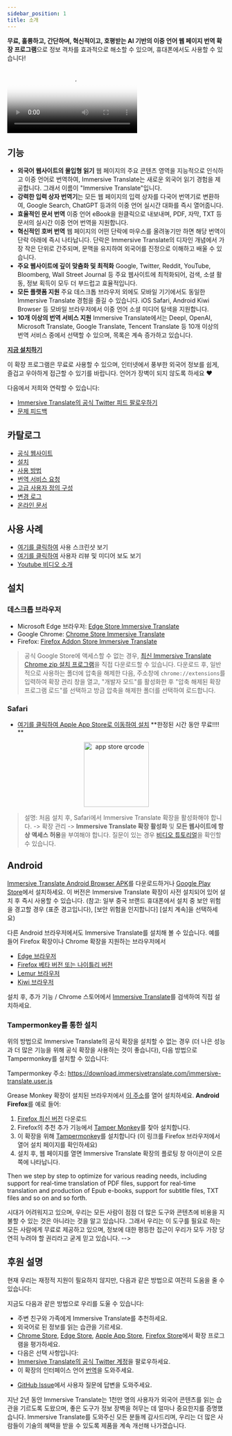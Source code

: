 ```yaml
---
sidebar_position: 1
title: 소개
---
```


**무료, 훌륭하고, 간단하며, 혁신적이고, 호평받는 AI 기반의 이중 언어 웹 페이지 번역 확장 프로그램**으로 정보 격차를 효과적으로 해소할 수 있으며, 휴대폰에서도 사용할 수 있습니다!

<video
  controls
  poster="https://immersivetranslate.com/assets/price/video-poster-en.png"
  src="https://s.immersivetranslate.com/assets/uploads/en-kefVSe.mp4"
/>

## 기능

- **외국어 웹사이트의 몰입형 읽기** 웹 페이지의 주요 콘텐츠 영역을 지능적으로 인식하고 이중 언어로 번역하여, Immersive Translate는 새로운 외국어 읽기 경험을 제공합니다. 그래서 이름이 "Immersive Translate"입니다.
- **강력한 입력 상자 번역기**는 모든 웹 페이지의 입력 상자를 다국어 번역기로 변환하여, Google Search, ChatGPT 등과의 이중 언어 실시간 대화를 즉시 열어줍니다.
- **효율적인 문서 번역** 이중 언어 eBook을 원클릭으로 내보내며, PDF, 자막, TXT 등 문서의 실시간 이중 언어 번역을 지원합니다.
- **혁신적인 호버 번역** 웹 페이지의 어떤 단락에 마우스를 올려놓기만 하면 해당 번역이 단락 아래에 즉시 나타납니다. 단락은 Immersive Translate의 디자인 개념에서 가장 작은 단위로 간주되며, 문맥을 유지하여 외국어를 진정으로 이해하고 배울 수 있습니다.
- **주요 웹사이트에 깊이 맞춤화 및 최적화** Google, Twitter, Reddit, YouTube, Bloomberg, Wall Street Journal 등 주요 웹사이트에 최적화되어, 검색, 소셜 활동, 정보 획득이 모두 더 부드럽고 효율적입니다.
- **모든 플랫폼 지원** 주요 데스크톱 브라우저 외에도 모바일 기기에서도 동일한 Immersive Translate 경험을 즐길 수 있습니다. iOS Safari, Android Kiwi Browser 등 모바일 브라우저에서 이중 언어 소셜 미디어 탐색을 지원합니다.
- **10개 이상의 번역 서비스 지원** Immersive Translate에서는 Deepl, OpenAI, Microsoft Translate, Google Translate, Tencent Translate 등 10개 이상의 번역 서비스 중에서 선택할 수 있으며, 목록은 계속 증가하고 있습니다.

[**지금 설치하기**](/docs/installation/)

이 확장 프로그램은 무료로 사용할 수 있으며, 인터넷에서 풍부한 외국어 정보를 쉽게, 즐겁고 우아하게 접근할 수 있기를 바랍니다. 언어가 장벽이 되지 않도록 하세요 ❤️

다음에서 저희와 연락할 수 있습니다:

<!-- - [이메일로 Immersive Translate 구독하기](https://immersivetranslate.substack.com/) 최신 업데이트와 (혜택)을 적시에 받으세요. -->

- [Immersive Translate의 공식 Twitter 피드 팔로우하기](https://twitter.com/immersivetrans)
  <!-- - [Telegram 채널 팔로우하기](https://t.me/immersivetranslate) 최신 뉴스를 받으세요! -->
  <!-- - [Telegram 그룹에 참여하기](https://t.me/+rq848Z09nehlOTgx) 기능에 대한 토론에 참여하세요. -->
- [문제 피드백](https://github.com/immersive-translate/immersive-translate/issues/)

## 카탈로그

- [공식 웹사이트](https://immersivetranslate.com/en/?force=1)
- [설치](/docs/installation/)
- [사용 방법](/docs/usage/)
- [번역 서비스 요청](/docs/services/)
- [고급 사용자 정의 구성](/docs/advanced/)
- [변경 로그](/docs/CHANGELOG/)
- [온라인 문서](/docs/)

## 사용 사례

<!-- - [사용자 Xiao Zhang이 Immersive Translate를 한 달 사용한 후의 변화를 알아보세요](#user-xiao-zhangs-story) -->

- [여기를 클릭하여](/docs/usecase/) 사용 스크린샷 보기
- [여기를 클릭하여](/docs/review/) 사용자 리뷰 및 미디어 보도 보기
- [Youtube 비디오 소개](https://www.youtube.com/watch?v=SHznc5kQCM4&ab_channel=ImmersiveTranslate)

## 설치

### 데스크톱 브라우저

- Microsoft Edge 브라우저: [Edge Store Immersive Translate](https://microsoftedge.microsoft.com/addons/detail/amkbmndfnliijdhojkpoglbnaaahippg)
- Google Chrome: [Chrome Store Immersive Translate](https://chrome.google.com/webstore/detail/immersive-translate/bpoadfkcbjbfhfodiogcnhhhpibjhbnh)
- Firefox: [Firefox Addon Store Immersive Translate](https://addons.mozilla.org/firefox/addon/immersive-translate/)

> 공식 Google Store에 액세스할 수 없는 경우, [최신 Immersive Translate Chrome zip 설치 프로그램](https://download.immersivetranslate.com/latest/chrome-immersive-translate.zip)을 직접 다운로드할 수 있습니다. 다운로드 후, 일반적으로 사용하는 폴더에 압축을 해제한 다음, 주소창에 `chrome://extensions`를 입력하여 확장 관리 창을 열고, "개발자 모드"를 활성화한 후 "압축 해제된 확장 프로그램 로드"를 선택하고 방금 압축을 해제한 폴더를 선택하여 로드합니다.

### Safari

- [여기를 클릭하여 Apple App Store로 이동하여 설치](https://apps.apple.com/app/immersive-translate/id6447957425) \*\*한정된 시간 동안 무료!!!! \*\*

<div align="center">
<img src="https://s.immersivetranslate.com/static/official-static/assets/immersive-app-store.png" width="150" alt="app store qrcode" />
</div>

> 설명: 처음 설치 후, Safari에서 Immersive Translate 확장을 활성화해야 합니다. -> 확장 관리 -> **Immersive Translate 확장 활성화** 및 **모든 웹사이트에 항상 액세스 허용**을 부여해야 합니다. 질문이 있는 경우 [비디오 튜토리얼](https://s.immersivetranslate.com/videos/ios_safari_turorial_en.mp4)을 확인할 수 있습니다.

## Android

[Immersive Translate Android Browser APK](https://immersivetranslate.com/android/)를 다운로드하거나 [Google Play Store](https://play.google.com/store/apps/details?id=com.immersivetranslate.browser&utm_campaign=official)에서 설치하세요. 이 버전은 Immersive Translate 확장이 사전 설치되어 있어 설치 후 즉시 사용할 수 있습니다. (참고: 일부 중국 브랜드 휴대폰에서 설치 중 보안 위험을 경고할 경우 (표준 경고입니다), [보안 위험을 인지합니다] [설치 계속]을 선택하세요)

다른 Android 브라우저에서도 Immersive Translate를 설치해 볼 수 있습니다. 예를 들어 Firefox 확장이나 Chrome 확장을 지원하는 브라우저에서

- [Edge 브라우저](https://www.microsoft.com/edge/emmx/immersivetranslatecollaboration)
- [Firefox 베타 버전 또는 나이틀리 버전](https://www.mozilla.org/firefox/channel/android/)
- [Lemur 브라우저](https://lemurbrowser.com/)
- [Kiwi 브라우저](https://kiwibrowser.com/)

설치 후, 추가 기능 / Chrome 스토어에서 [Immersive Translate](https://chrome.google.com/webstore/detail/immersive-translate/bpoadfkcbjbfhfodiogcnhhhpibjhbnh)를 검색하여 직접 설치하세요.

### Tampermonkey를 통한 설치

위의 방법으로 Immersive Translate의 공식 확장을 설치할 수 없는 경우 (더 나은 성능과 더 많은 기능을 위해 공식 확장을 사용하는 것이 좋습니다), 다음 방법으로 Tampermonkey를 설치할 수 있습니다:

Tampermonkey 주소: https://download.immersivetranslate.com/immersive-translate.user.js

Grease Monkey 확장이 설치된 브라우저에서 [이 주소](https://download.immersivetranslate.com/immersive-translate.user.js)를 열어 설치하세요. **Android Firefox**를 예로 들어:

1. [Firefox 최신 버전](https://www.mozilla.org/firefox/browsers/mobile/android/) 다운로드
2. Firefox의 추천 추가 기능에서 [Tamper Monkey](https://www.tampermonkey.net/)를 찾아 설치합니다.
3. 이 확장을 위해 [Tampermonkey](https://download.immersivetranslate.com/immersive-translate.user.js)를 설치합니다 (이 링크를 Firefox 브라우저에서 열어 설치 페이지를 확인하세요)
4. 설치 후, 웹 페이지를 열면 Immersive Translate 확장의 플로팅 창 아이콘이 오른쪽에 나타납니다.

Then we step by step to optimize for various reading needs, including support for real-time translation of PDF files, support for real-time translation and production of Epub e-books, support for subtitle files, TXT files and so on and so forth.

시대가 어려워지고 있으며, 우리는 모든 사람이 점점 더 많은 도구와 콘텐츠에 비용을 지불할 수 있는 것은 아니라는 것을 알고 있습니다. 그래서 우리는 이 도구를 필요로 하는 모든 사람에게 무료로 제공하고 있으며, 정보에 대한 평등한 접근이 우리가 모두 가장 당연히 누려야 할 권리라고 굳게 믿고 있습니다. -->

## 후원 설명

현재 우리는 재정적 지원이 필요하지 않지만, 다음과 같은 방법으로 여전히 도움을 줄 수 있습니다:

지금도 다음과 같은 방법으로 우리를 도울 수 있습니다:

- 주변 친구와 가족에게 Immersive Translate를 추천하세요.
- 외국어로 된 정보를 읽는 습관을 기르세요.
- [Chrome Store](https://chrome.google.com/webstore/detail/immersive-translate/bpoadfkcbjbfhfodiogcnhhhpibjhbnh), [Edge Store](https://microsoftedge.microsoft.com/addons/detail/immersive-translate-web-/amkbmndfnliijdhojkpoglbnaaahippg), [Apple App Store](https://apps.apple.com/app/id6447957425), [Firefox Store](https://addons.mozilla.org/firefox/addon/immersive-translate/)에서 확장 프로그램을 평가하세요.
- 다음은 선택 사항입니다:
  <!-- - [공식 Immersive Translate 이메일](https://immersivetranslate.substack.com/)을 구독하세요 -->
  <!-- - [Telegram 채널에 가입하세요](https://t.me/immersivetranslate) -->
- [Immersive Translate의 공식 Twitter 계정](https://twitter.com/immersivetrans)을 팔로우하세요.
- 이 확장의 인터페이스 언어 [번역](https://crowdin.com/project/immersive-translate)을 도와주세요.
<!-- - [Telegram 그룹](https://t.me/+rq848Z09nehlOTgx)에서 사용자 질문에 답변을 도와주세요. -->
- [GitHub Issue](https://github.com/immersive-translate/immersive-translate/issues)에서 사용자 질문에 답변을 도와주세요.

지난 2년 동안 Immersive Translate는 1천만 명의 사용자가 외국어 콘텐츠를 읽는 습관을 기르도록 도왔으며, 좋은 도구가 정보 장벽을 허무는 데 얼마나 중요한지를 증명했습니다. Immersive Translate를 도와주신 모든 분들께 감사드리며, 우리는 더 많은 사람들이 기술의 혜택을 받을 수 있도록 제품을 계속 개선해 나가겠습니다.